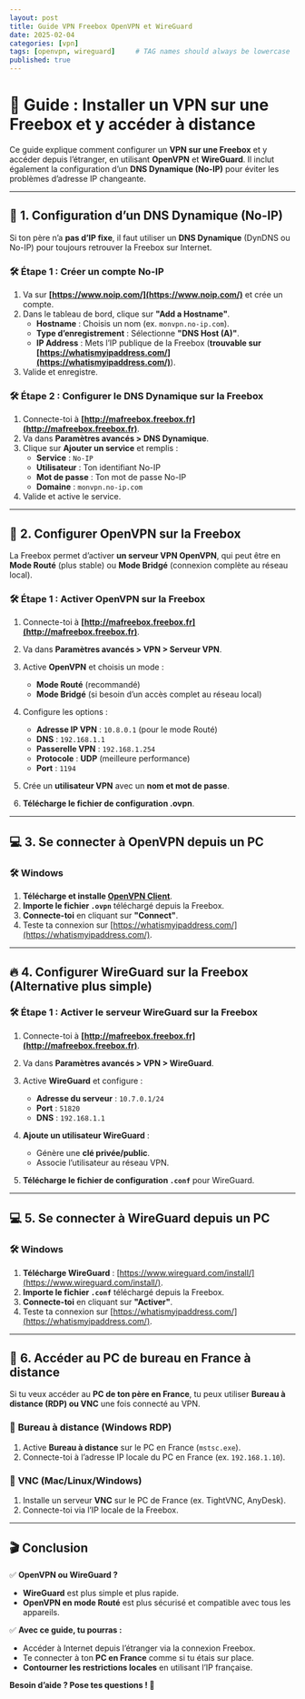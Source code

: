 ```yaml
---
layout: post
title: Guide VPN Freebox OpenVPN et WireGuard
date: 2025-02-04
categories: [vpn]
tags: [openvpn, wireguard]     # TAG names should always be lowercase
published: true
---
```


# 📌 Guide : Installer un VPN sur une Freebox et y accéder à distance  

Ce guide explique comment configurer un **VPN sur une Freebox** et y accéder depuis l’étranger, en utilisant **OpenVPN** et **WireGuard**. Il inclut également la configuration d’un **DNS Dynamique (No-IP)** pour éviter les problèmes d’adresse IP changeante.  

---

## 🚀 1. Configuration d’un DNS Dynamique (No-IP)  

Si ton père n’a **pas d’IP fixe**, il faut utiliser un **DNS Dynamique** (DynDNS ou No-IP) pour toujours retrouver la Freebox sur Internet.  

### 🛠️ Étape 1 : Créer un compte No-IP  
1. Va sur **[https://www.noip.com/](https://www.noip.com/)** et crée un compte.  
2. Dans le tableau de bord, clique sur **"Add a Hostname"**.  
   - **Hostname** : Choisis un nom (ex. `monvpn.no-ip.com`).  
   - **Type d’enregistrement** : Sélectionne **"DNS Host (A)"**.  
   - **IP Address** : Mets l’IP publique de la Freebox (**trouvable sur [https://whatismyipaddress.com/](https://whatismyipaddress.com/)**).  
3. Valide et enregistre.  

### 🛠️ Étape 2 : Configurer le DNS Dynamique sur la Freebox  
1. Connecte-toi à **[http://mafreebox.freebox.fr](http://mafreebox.freebox.fr)**.  
2. Va dans **Paramètres avancés > DNS Dynamique**.  
3. Clique sur **Ajouter un service** et remplis :  
   - **Service** : `No-IP`  
   - **Utilisateur** : Ton identifiant No-IP  
   - **Mot de passe** : Ton mot de passe No-IP  
   - **Domaine** : `monvpn.no-ip.com`  
4. Valide et active le service.  

---

## 🔐 2. Configurer OpenVPN sur la Freebox  

La Freebox permet d’activer **un serveur VPN OpenVPN**, qui peut être en **Mode Routé** (plus stable) ou **Mode Bridgé** (connexion complète au réseau local).  

### 🛠️ Étape 1 : Activer OpenVPN sur la Freebox  
1. Connecte-toi à **[http://mafreebox.freebox.fr](http://mafreebox.freebox.fr)**.  
2. Va dans **Paramètres avancés > VPN > Serveur VPN**.  
3. Active **OpenVPN** et choisis un mode :  
   - **Mode Routé** (recommandé)  
   - **Mode Bridgé** (si besoin d’un accès complet au réseau local)  

4. Configure les options :  
   - **Adresse IP VPN** : `10.8.0.1` (pour le mode Routé)  
   - **DNS** : `192.168.1.1`  
   - **Passerelle VPN** : `192.168.1.254`  
   - **Protocole** : **UDP** (meilleure performance)  
   - **Port** : `1194`  

5. Crée un **utilisateur VPN** avec un **nom et mot de passe**.  

6. **Télécharge le fichier de configuration .ovpn**.  

---

## 💻 3. Se connecter à OpenVPN depuis un PC  

### 🛠️ Windows  
1. **Télécharge et installe [OpenVPN Client](https://openvpn.net/community-downloads/)**.  
2. **Importe le fichier `.ovpn`** téléchargé depuis la Freebox.  
3. **Connecte-toi** en cliquant sur **"Connect"**.  
4. Teste ta connexion sur [https://whatismyipaddress.com/](https://whatismyipaddress.com/).  

---

## 🔥 4. Configurer WireGuard sur la Freebox (Alternative plus simple)  

### 🛠️ Étape 1 : Activer le serveur WireGuard sur la Freebox  
1. Connecte-toi à **[http://mafreebox.freebox.fr](http://mafreebox.freebox.fr)**.  
2. Va dans **Paramètres avancés > VPN > WireGuard**.  
3. Active **WireGuard** et configure :  
   - **Adresse du serveur** : `10.7.0.1/24`  
   - **Port** : `51820`  
   - **DNS** : `192.168.1.1`  
4. **Ajoute un utilisateur WireGuard** :  
   - Génère une **clé privée/public**.  
   - Associe l’utilisateur au réseau VPN.  

5. **Télécharge le fichier de configuration `.conf`** pour WireGuard.  

---

## 💻 5. Se connecter à WireGuard depuis un PC  

### 🛠️ Windows  
1. **Télécharge WireGuard** : [https://www.wireguard.com/install/](https://www.wireguard.com/install/).  
2. **Importe le fichier `.conf`** téléchargé depuis la Freebox.  
3. **Connecte-toi** en cliquant sur **"Activer"**.  
4. Teste ta connexion sur [https://whatismyipaddress.com/](https://whatismyipaddress.com/).  

---

## 🎯 6. Accéder au PC de bureau en France à distance  

Si tu veux accéder au **PC de ton père en France**, tu peux utiliser **Bureau à distance (RDP) ou VNC** une fois connecté au VPN.  

### 🔹 **Bureau à distance (Windows RDP)**  
1. Active **Bureau à distance** sur le PC en France (`mstsc.exe`).  
2. Connecte-toi à l’adresse IP locale du PC en France (ex. `192.168.1.10`).  

### 🔹 **VNC (Mac/Linux/Windows)**  
1. Installe un serveur **VNC** sur le PC de France (ex. TightVNC, AnyDesk).  
2. Connecte-toi via l’IP locale de la Freebox.  

---

## 🎬 Conclusion  

✅ **OpenVPN ou WireGuard ?**  
- **WireGuard** est plus simple et plus rapide.  
- **OpenVPN en mode Routé** est plus sécurisé et compatible avec tous les appareils.  

✅ **Avec ce guide, tu pourras :**  
- Accéder à Internet depuis l’étranger via la connexion Freebox.  
- Te connecter à ton **PC en France** comme si tu étais sur place.  
- **Contourner les restrictions locales** en utilisant l’IP française.  

**Besoin d’aide ? Pose tes questions ! 🚀**  
